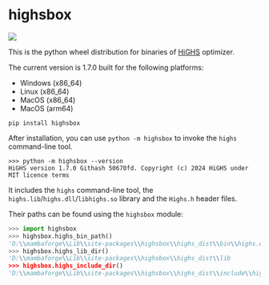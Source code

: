 # highsbox

[![](https://img.shields.io/pypi/v/highsbox.svg?color=brightgreen)](https://pypi.org/pypi/highsbox/)

This is the python wheel distribution for binaries of [HiGHS](https://github.com/ERGO-Code/HiGHS) optimizer.

The current version is 1.7.0 built for the following platforms:
- Windows (x86_64)
- Linux (x86_64)
- MacOS (x86_64)
- MacOS (arm64)

```
pip install highsbox
```

After installation, you can use `python -m highsbox` to invoke the `highs` command-line tool.

```
>>> python -m highsbox --version
HiGHS version 1.7.0 Githash 50670fd. Copyright (c) 2024 HiGHS under MIT licence terms
```

It includes the `highs` command-line tool, the `highs.lib`/`highs.dll`/`libhighs.so` library and the `Highs.h` header files.

Their paths can be found using the `highsbox` module:

```python
>>> import highsbox
>>> highsbox.highs_bin_path()
'D:\\mambaforge\\Lib\\site-packages\\highsbox\\highs_dist\\bin\\highs.exe'
>>> highsbox.highs_lib_dir()
'D:\\mambaforge\\Lib\\site-packages\\highsbox\\highs_dist\\lib
>>> highsbox.highs_include_dir()
'D:\\mambaforge\\Lib\\site-packages\\highsbox\\highs_dist\\include\\highs'
```